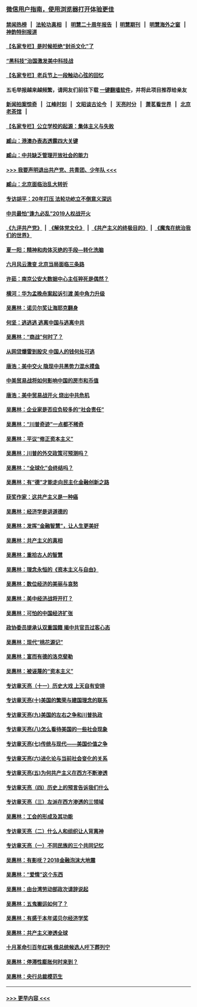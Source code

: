 ### [微信用户指南，使用浏览器打开体验更佳](https://github.com/gfw-breaker/banned-news1/blob/master/indexes/wechat-guide.md?t=0)
#### [禁闻热榜](热点新闻.md?t=0)  &nbsp;&nbsp;|&nbsp;&nbsp; [法轮功真相](https://github.com/gfw-breaker/truth/blob/master/README.md?t=0) &nbsp;&nbsp;|&nbsp;&nbsp; [明慧二十周年报告](https://github.com/gfw-breaker/mh-reports/blob/master/README.md?t=0) &nbsp;&nbsp;|&nbsp;&nbsp;[明慧期刊](https://github.com/gfw-breaker/mh-qikan) &nbsp;&nbsp;|&nbsp;&nbsp; [明慧海外之窗](https://github.com/gfw-breaker/mh-news/blob/master/README.md?t=0) &nbsp;&nbsp;|&nbsp;&nbsp; [神韵特别报道](https://github.com/gfw-breaker/mh-news/blob/master/shenyun.md?t=0)
#### [【名家专栏】是时候拒绝“封杀文化”了](../pages/nsc423/n11814093.md?t=02112311) 
#### [“黑科技”治国激发美中科技战](../pages/nsc423/n11638056.md?t=02112311) 
#### [【名家专栏】老兵节上一段触动心弦的回忆](../pages/nsc423/n11646016.md?t=02112311) 
#### 五毛举报越来越频繁，请网友们前往下载 [一键翻墙软件](https://github.com/gfw-breaker/ssr-accounts)，并将此项目推荐给亲友
#### [新闻拍案惊奇](https://github.com/gfw-breaker/banned-news1/blob/master/pages/link4.md) &nbsp;&nbsp;|&nbsp;&nbsp; [江峰时刻](https://github.com/gfw-breaker/banned-news1/blob/master/pages/link4.md) &nbsp;&nbsp;|&nbsp;&nbsp; [文昭谈古论今](https://github.com/gfw-breaker/banned-news1/blob/master/pages/link4.md) &nbsp;&nbsp;|&nbsp;&nbsp; [天亮时分](https://github.com/gfw-breaker/banned-news1/blob/master/pages/link4.md) &nbsp;&nbsp;|&nbsp;&nbsp; [萧茗看世界](https://github.com/gfw-breaker/banned-news1/blob/master/pages/link4.md) &nbsp;&nbsp;|&nbsp;&nbsp; [北京老茶馆](https://github.com/gfw-breaker/banned-news1/blob/master/pages/link4.md) &nbsp;&nbsp;|&nbsp;&nbsp; 
#### [【名家专栏】公立学校的起源：集体主义与失败](../pages/nsc423/n11601833.md?t=02112311) 
#### [臧山：港澳办表态透露四大关键](../pages/nsc423/n11421628.md?t=02112311) 
#### [臧山：中共缺乏管理开放社会的能力](../pages/nsc423/n11407457.md?t=02112311) 
#### [>>> 我要声明退出共产党、共青团、少年队 <<<](https://github.com/begood0513/goodnews/blob/master/quit/letter.md) 
#### [臧山：北京面临治乱大转折](../pages/nsc423/n11406895.md?t=02112311) 
#### [专访胡平：20年打压 法轮功屹立不倒意义深远](../pages/nsc423/n11398800.md?t=02112311) 
#### [中共最怕“逢九必乱”2019人权战开火](../pages/nsc423/n11385248.md?t=02112311) 
#### [《九评共产党》](https://github.com/begood0513/9ping.md/blob/master/README.md) &nbsp;|&nbsp; [《解体党文化》](../../../../jtdwh.md/blob/master/README.md)  &nbsp;|&nbsp; [《共产主义的终极目的》](../../../../gczydzjmd.md/blob/master/README.md) &nbsp;|&nbsp; [《魔鬼在统治我们的世界》](../../../../mgztzwmdsj.md/blob/master/README.md) 
#### [夏一阳：精神和肉体灭绝的手段—转化洗脑](../pages/nsc423/n11368250.md?t=02112311) 
#### [六月风云激变 北京当局面临三条路](../pages/nsc423/n11313668.md?t=02112311) 
#### [许茹：南京公安大数据中心主任猝死是偶然？](../pages/nsc423/n11064744.md?t=02112311) 
#### [横河：华为孟晚舟案起诉引渡 美中角力升级](../pages/nsc423/n11027230.md?t=02112311) 
#### [吴惠林：诺贝尔奖让海耶克翻身](../pages/nsc423/n10890049.md?t=02112311) 
#### [何坚：逃逃逃 逃离中国与逃离中共](../pages/nsc423/n10592891.md?t=02112311) 
#### [吴惠林：“商战”何时了？](../pages/nsc423/n10573558.md?t=02112311) 
#### [从网贷爆雷到股灾 中国人的钱何处可逃](../pages/nsc423/n10572800.md?t=02112311) 
#### [唐浩：美中交火 隐现中共黑势力混水摸鱼](../pages/nsc423/n10544040.md?t=02112311) 
#### [中美贸易战将如何影响中国的房市和币值](../pages/nsc423/n10543697.md?t=02112311) 
#### [唐浩：美中贸易战开火 烧出中共危机](../pages/nsc423/n10540126.md?t=02112311) 
#### [吴惠林：企业家是否应负较多的“社会责任”](../pages/nsc423/n10535022.md?t=02112311) 
#### [吴惠林：“川普奇迹”一点都不稀奇](../pages/nsc423/n10512808.md?t=02112311) 
#### [吴惠林：平议“修正资本主义”](../pages/nsc423/n10495724.md?t=02112311) 
#### [吴惠林：川普的外交政策可预测吗？](../pages/nsc423/n10462387.md?t=02112311) 
#### [吴惠林：“全球化”会终结吗？](../pages/nsc423/n10452838.md?t=02112311) 
#### [吴惠林：有“德”才能走向民主化金融创新之路](../pages/nsc423/n10432292.md?t=02112311) 
#### [获奖作家：这共产主义是一种癌](../pages/nsc423/n10431541.md?t=02112311) 
#### [吴惠林：经济学是讲道德的](../pages/nsc423/n10398014.md?t=02112311) 
#### [吴惠林：发挥“金融智慧”，让人生更美好](../pages/nsc423/n10375019.md?t=02112311) 
#### [吴惠林：共产主义的真相](../pages/nsc423/n10351394.md?t=02112311) 
#### [吴惠林：重拾古人的智慧](../pages/nsc423/n10337691.md?t=02112311) 
#### [吴惠林：理念永恒的《资本主义与自由》](../pages/nsc423/n10316274.md?t=02112311) 
#### [吴惠林：数位经济的美丽与哀愁](../pages/nsc423/n10292946.md?t=02112311) 
#### [吴惠林：美中经济战将开打？](../pages/nsc423/n10258825.md?t=02112311) 
#### [吴惠林：可怕的中国经济扩张](../pages/nsc423/n10219147.md?t=02112311) 
#### [政协委员提承认双重国籍 揭中共官员过客心态](../pages/nsc423/n10208809.md?t=02112311) 
#### [吴惠林：现代“桃花源记”](../pages/nsc423/n10185234.md?t=02112311) 
#### [吴惠林：富而有德的洛克斐勒](../pages/nsc423/n10142264.md?t=02112311) 
#### [吴惠林：被诬蔑的“资本主义”](../pages/nsc423/n10124816.md?t=02112311) 
#### [专访章天亮（十一）历史大戏 上天自有安排](../pages/nsc423/n10094905.md?t=02112311) 
#### [专访章天亮(十)美国的繁荣与建国理念的联系](../pages/nsc423/n10094899.md?t=02112311) 
#### [专访章天亮(九)美国的左右之争和川普执政](../pages/nsc423/n10094889.md?t=02112311) 
#### [专访章天亮(八)怎么看待美国的一些社会现象](../pages/nsc423/n10094857.md?t=02112311) 
#### [专访章天亮(七)传统与现代——美国价值之争](../pages/nsc423/n10093140.md?t=02112311) 
#### [专访章天亮(六)进化论与当前社会变化的关系](../pages/nsc423/n10092036.md?t=02112311) 
#### [专访章天亮(五)为何共产主义在西方不断渗透](../pages/nsc423/n10083620.md?t=02112311) 
#### [专访章天亮（四）历史上的预言告诉我们什么](../pages/nsc423/n10083606.md?t=02112311) 
#### [专访章天亮（三）左派在西方渗透的三领域](../pages/nsc423/n10081115.md?t=02112311) 
#### [吴惠林：工会的形成及其功能](../pages/nsc423/n10080633.md?t=02112311) 
#### [专访章天亮（二）什么人和组织让人背离神](../pages/nsc423/n10076637.md?t=02112311) 
#### [专访章天亮（一）不同民族的三个共同记忆](../pages/nsc423/n10074188.md?t=02112311) 
#### [吴惠林：有影呒？2018金融泡沫大地震](../pages/nsc423/n10040534.md?t=02112311) 
#### [吴惠林：“爱情”这个东西](../pages/nsc423/n10019423.md?t=02112311) 
#### [吴惠林：由台湾劳动部政次请辞说起](../pages/nsc423/n9979679.md?t=02112311) 
#### [吴惠林：五鬼搬运如何了？](../pages/nsc423/n9925338.md?t=02112311) 
#### [吴惠林：有感于本年诺贝尔经济学奖](../pages/nsc423/n9871883.md?t=02112311) 
#### [吴惠林：共产主义渗透全球](../pages/nsc423/n9812748.md?t=02112311) 
#### [十月革命引百年红祸 俄总统候选人吁下葬列宁](../pages/nsc423/n9810182.md?t=02112311) 
#### [吴惠林：停滞性膨胀何时来到？](../pages/nsc423/n9764136.md?t=02112311) 
#### [吴惠林：央行总裁模范生](../pages/nsc423/n9728134.md?t=02112311) 

----
#### [ >>> 更早内容 <<< ](../indexes/nsc423-earlier.md)
